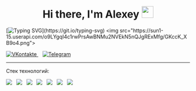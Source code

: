 <h1 align="center">Hi there, I'm Alexey 
<img src="https://github.com/blackcater/blackcater/raw/main/images/Hi.gif" height="32"/></h1>


[![Typing SVG](https://readme-typing-svg.demolab.com?font=Fira+Code&weight=300&size=16&duration=3000&color=2A2A2A&multiline=true&width=350&height=150&lines=Привет,+меня+зовут+Алексей;и+я+разработчик.;)](https://git.io/typing-svg)
<img src="https://sun1-15.userapi.com/o9LYgqI4c1rwPrsAwBNMu2NVEkN5nQJgRExMfg/GKccK_XB9o4.png">


<div id="badges" class="social-media">
  <a href="https://vk.com/albannikov" target="_blank">
    <img src="https://img.shields.io/badge/вконтакте-%232E87FB.svg?&style=for-the-badge&logo=vk&logoColor=white" alt="VKontakte" title="VKontakte" />    
  </a>&nbsp;&nbsp;
  <a href="https://t.me/al_bannikov" target="_blank">
    <img src="https://img.shields.io/badge/Telegram-2CA5E0?style=for-the-badge&logo=telegram&logoColor=white" alt="Telegram" title="Telegram" />
  </a>  
</div>


---
<!-- #### <img src="https://cdn-icons-png.flaticon.com/512/1835/1835211.png" alt="html" title="html" width="16" height="16"/>&nbsp;&nbsp; Стек :


     
<div class="tools">
 <img src="https://cdn.jsdelivr.net/gh/devicons/devicon/icons/html5/html5-original-wordmark.svg" alt="html" title="html" width="40" height="40"/>&nbsp;&nbsp; 
 <img src="https://cdn.jsdelivr.net/gh/devicons/devicon/icons/css3/css3-original-wordmark.svg" alt="CSS" title="CSS" width="40" height="40"/>&nbsp;&nbsp;
 <img src="https://cdn.jsdelivr.net/gh/devicons/devicon/icons/bootstrap/bootstrap-original.svg" alt="Bootstrap" title="Bootstrap" width="40" height="40" />&nbsp;&nbsp;
 <img src="https://cdn.jsdelivr.net/gh/devicons/devicon/icons/javascript/javascript-original.svg" alt="js" title="js" width="40" height="40" />&nbsp;&nbsp;
 <img src="https://cdn.jsdelivr.net/gh/devicons/devicon/icons/vuejs/vuejs-original-wordmark.svg" alt="Vue.js" title="Vue.js" width="40" height="40" />&nbsp;&nbsp;      <img src="https://cdn.jsdelivr.net/gh/devicons/devicon/icons/nodejs/nodejs-original.svg" alt="Node.js" title="Node.js"  width="40" height="40" />&nbsp;&nbsp;
 <img src="https://cdn.jsdelivr.net/gh/devicons/devicon/icons/mysql/mysql-original-wordmark.svg" alt="MySQL" title="MySQL"  width="40" height="40" />&nbsp;&nbsp;       
</div> -->


Стек технологий:

<img src="https://img.shields.io/badge/html-gray?style=for-the-badge&logo=HTML5&logoColor=#E34F26" />&nbsp;&nbsp;
<img src="https://img.shields.io/badge/CSS-gray?style=for-the-badge&logo=CSS3&logoColor=#1572B6" />&nbsp;&nbsp;
<img src="https://img.shields.io/badge/Bootstrap-gray?style=for-the-badge&logo=Bootstrap&logoColor=#7952B3" />&nbsp;&nbsp;
<img src="https://img.shields.io/badge/JavaScript-gray?style=for-the-badge&logo=JavaScript&logoColor=#F7DF1E" />&nbsp;&nbsp;
<img src="https://img.shields.io/badge/Vue.js-gray?style=for-the-badge&logo=Vue.js&logoColor=#4FC08D" />&nbsp;&nbsp;
<img src="https://img.shields.io/badge/Node.js-gray?style=for-the-badge&logo=Node.js&logoColor=#339933" />&nbsp;&nbsp;
<img src="https://img.shields.io/badge/MySQL-gray?style=for-the-badge&logo=MySQL&logoColor=#4479A1" />&nbsp;&nbsp;

